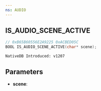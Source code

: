 ```yaml
---
ns: AUDIO
---
```

## IS_AUDIO_SCENE_ACTIVE

```c
// 0xB65B60556E2A9225 0xACBED05C
BOOL IS_AUDIO_SCENE_ACTIVE(char* scene);
```

```
NativeDB Introduced: v1207
```

## Parameters
* **scene**:
